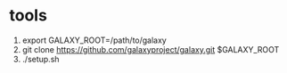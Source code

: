 # tools
1) export GALAXY_ROOT=/path/to/galaxy
2) git clone https://github.com/galaxyproject/galaxy.git $GALAXY_ROOT
3) ./setup.sh